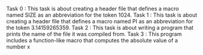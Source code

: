 Task 0 : This task is about creating a header file that defines a macro named SIZE as an abbreviation for the token 1024.
Task 1 : This task is about creating a header file that defines a macro named PI as an abbreviation for the token 3.14159265359.
Task 2 : This task is about writing a program that prints the name of the file it was compiled from.
Task 3 : This program includes a function-like macro that computes the absolute value of a number x

